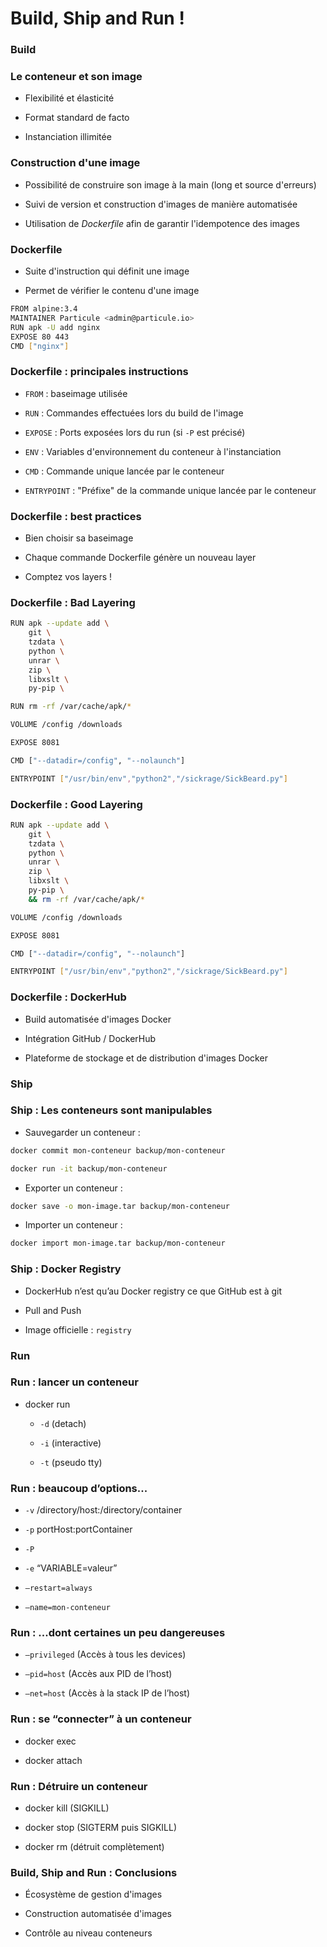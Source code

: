 # Build, Ship and Run !

### Build

### Le conteneur et son image

- Flexibilité et élasticité

- Format standard de facto

- Instanciation illimitée

### Construction d'une image

- Possibilité de construire son image à la main (long et source d'erreurs)

- Suivi de version et construction d'images de manière automatisée

- Utilisation de *Dockerfile* afin de garantir l'idempotence des images

### Dockerfile

- Suite d'instruction qui définit une image

- Permet de vérifier le contenu d'une image

```bash
FROM alpine:3.4
MAINTAINER Particule <admin@particule.io>
RUN apk -U add nginx
EXPOSE 80 443
CMD ["nginx"]
```

### Dockerfile : principales instructions

- `FROM` : baseimage utilisée

- `RUN` : Commandes effectuées lors du build de l'image

- `EXPOSE` : Ports exposées lors du run (si `-P` est précisé)

- `ENV` : Variables d'environnement du conteneur à l'instanciation

- `CMD` : Commande unique lancée par le conteneur

- `ENTRYPOINT` : "Préfixe" de la commande unique lancée par le conteneur

### Dockerfile : best practices

- Bien choisir sa baseimage

- Chaque commande Dockerfile génère un nouveau layer

- Comptez vos layers !

### Dockerfile : Bad Layering

```bash
RUN apk --update add \
    git \
    tzdata \
    python \
    unrar \
    zip \
    libxslt \
    py-pip \

RUN rm -rf /var/cache/apk/*

VOLUME /config /downloads

EXPOSE 8081

CMD ["--datadir=/config", "--nolaunch"]

ENTRYPOINT ["/usr/bin/env","python2","/sickrage/SickBeard.py"]
```

### Dockerfile : Good Layering

```bash
RUN apk --update add \
    git \
    tzdata \
    python \
    unrar \
    zip \
    libxslt \
    py-pip \
    && rm -rf /var/cache/apk/*

VOLUME /config /downloads

EXPOSE 8081

CMD ["--datadir=/config", "--nolaunch"]

ENTRYPOINT ["/usr/bin/env","python2","/sickrage/SickBeard.py"]
```

### Dockerfile : DockerHub

- Build automatisée d'images Docker

- Intégration GitHub / DockerHub

- Plateforme de stockage et de distribution d'images Docker

### Ship

### Ship : Les conteneurs sont manipulables

- Sauvegarder un conteneur :

```bash
docker commit mon-conteneur backup/mon-conteneur
```

```bash
docker run -it backup/mon-conteneur
```

- Exporter un conteneur :

```bash
docker save -o mon-image.tar backup/mon-conteneur
```

- Importer un conteneur :

```bash
docker import mon-image.tar backup/mon-conteneur
```

### Ship : Docker Registry

- DockerHub n’est qu’au Docker registry ce que GitHub est à git

- Pull and Push

- Image officielle : `registry`

### Run

### Run : lancer un conteneur

- docker run

  - `-d` (detach)

  - `-i` (interactive)

  - `-t` (pseudo tty)

### Run : beaucoup d’options...

- `-v` /directory/host:/directory/container

- `-p` portHost:portContainer

- `-P`

- `-e` “VARIABLE=valeur”

- `–restart=always`

- `–name=mon-conteneur`

### Run : ...dont certaines un peu dangereuses

- `–privileged` (Accès à tous les devices)

- `–pid=host` (Accès aux PID de l’host)

- `–net=host` (Accès à la stack IP de l’host)

### Run : se “connecter” à un conteneur

- docker exec

- docker attach

### Run : Détruire un conteneur

- docker kill (SIGKILL)

- docker stop (SIGTERM puis SIGKILL)

- docker rm (détruit complètement)

### Build, Ship and Run : Conclusions

- Écosystème de gestion d'images

- Construction automatisée d'images

- Contrôle au niveau conteneurs

